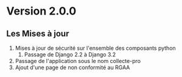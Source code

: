 # Version 2.0.0

## Les Mises à jour

1. Mises à jour de sécurité sur l'ensemble des composants python
    1. Passage de Django 2.2 à Django 3.2
2. Passage de l'application sous le nom collecte-pro
3. Ajout d'une page de non conformité au RGAA
